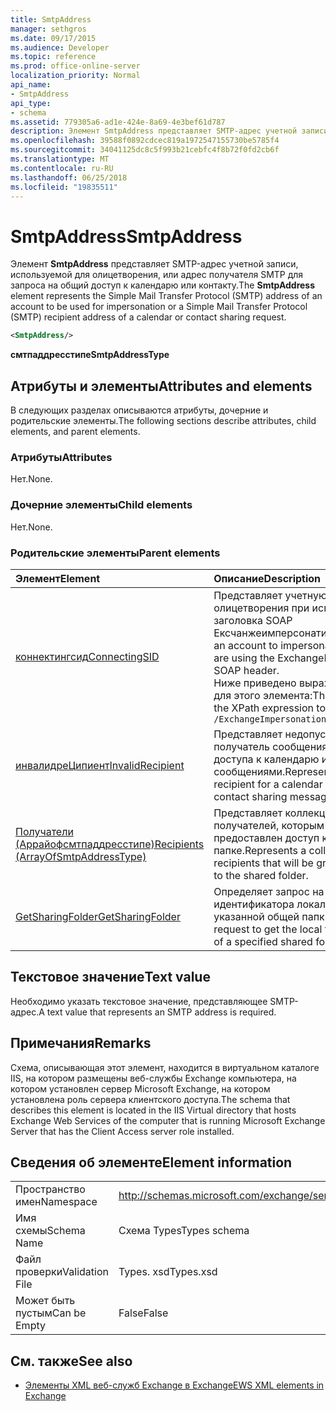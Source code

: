 ```yaml
---
title: SmtpAddress
manager: sethgros
ms.date: 09/17/2015
ms.audience: Developer
ms.topic: reference
ms.prod: office-online-server
localization_priority: Normal
api_name:
- SmtpAddress
api_type:
- schema
ms.assetid: 779305a6-ad1e-424e-8a69-4e3bef61d787
description: Элемент SmtpAddress представляет SMTP-адрес учетной записи, используемой для олицетворения, или адрес получателя SMTP для запроса на общий доступ к календарю или контакту.
ms.openlocfilehash: 39588f0892cdcec819a1972547155730be5785f4
ms.sourcegitcommit: 34041125dc8c5f993b21cebfc4f8b72f0fd2cb6f
ms.translationtype: MT
ms.contentlocale: ru-RU
ms.lasthandoff: 06/25/2018
ms.locfileid: "19835511"
---
```

# <a name="smtpaddress"></a><span data-ttu-id="ae674-103">SmtpAddress</span><span class="sxs-lookup"><span data-stu-id="ae674-103">SmtpAddress</span></span>

<span data-ttu-id="ae674-104">Элемент **SmtpAddress** представляет SMTP-адрес учетной записи, используемой для олицетворения, или адрес получателя SMTP для запроса на общий доступ к календарю или контакту.</span><span class="sxs-lookup"><span data-stu-id="ae674-104">The **SmtpAddress** element represents the Simple Mail Transfer Protocol (SMTP) address of an account to be used for impersonation or a Simple Mail Transfer Protocol (SMTP) recipient address of a calendar or contact sharing request.</span></span> 
  
```xml
<SmtpAddress/>
```

<span data-ttu-id="ae674-105">**смтпаддресстипе**</span><span class="sxs-lookup"><span data-stu-id="ae674-105">**SmtpAddressType**</span></span>

## <a name="attributes-and-elements"></a><span data-ttu-id="ae674-106">Атрибуты и элементы</span><span class="sxs-lookup"><span data-stu-id="ae674-106">Attributes and elements</span></span>

<span data-ttu-id="ae674-107">В следующих разделах описываются атрибуты, дочерние и родительские элементы.</span><span class="sxs-lookup"><span data-stu-id="ae674-107">The following sections describe attributes, child elements, and parent elements.</span></span>
  
### <a name="attributes"></a><span data-ttu-id="ae674-108">Атрибуты</span><span class="sxs-lookup"><span data-stu-id="ae674-108">Attributes</span></span>

<span data-ttu-id="ae674-109">Нет.</span><span class="sxs-lookup"><span data-stu-id="ae674-109">None.</span></span>
  
### <a name="child-elements"></a><span data-ttu-id="ae674-110">Дочерние элементы</span><span class="sxs-lookup"><span data-stu-id="ae674-110">Child elements</span></span>

<span data-ttu-id="ae674-111">Нет.</span><span class="sxs-lookup"><span data-stu-id="ae674-111">None.</span></span>
  
### <a name="parent-elements"></a><span data-ttu-id="ae674-112">Родительские элементы</span><span class="sxs-lookup"><span data-stu-id="ae674-112">Parent elements</span></span>

|<span data-ttu-id="ae674-113">**Элемент**</span><span class="sxs-lookup"><span data-stu-id="ae674-113">**Element**</span></span>|<span data-ttu-id="ae674-114">**Описание**</span><span class="sxs-lookup"><span data-stu-id="ae674-114">**Description**</span></span>|
|:-----|:-----|
|[<span data-ttu-id="ae674-115">коннектингсид</span><span class="sxs-lookup"><span data-stu-id="ae674-115">ConnectingSID</span></span>](connectingsid.md) <br/> |<span data-ttu-id="ae674-116">Представляет учетную запись для олицетворения при использовании заголовка SOAP Ексчанжеимперсонатион.</span><span class="sxs-lookup"><span data-stu-id="ae674-116">Represents an account to impersonate when you are using the ExchangeImpersonation SOAP header.</span></span>  <br/> <span data-ttu-id="ae674-117">Ниже приведено выражение XPath для этого элемента:</span><span class="sxs-lookup"><span data-stu-id="ae674-117">The following is the XPath expression to this element:</span></span>  <br/>  `/ExchangeImpersonation/ConnectingSID` <br/> |
|[<span data-ttu-id="ae674-118">инвалидреЦипиент</span><span class="sxs-lookup"><span data-stu-id="ae674-118">InvalidRecipient</span></span>](invalidrecipient.md) <br/> |<span data-ttu-id="ae674-119">Представляет недопустимый получатель сообщения общего доступа к календарю или обмена сообщениями.</span><span class="sxs-lookup"><span data-stu-id="ae674-119">Represents an invalid recipient for a calendar sharing or contact sharing message.</span></span>  <br/> |
|[<span data-ttu-id="ae674-120">Получатели (Аррайофсмтпаддресстипе)</span><span class="sxs-lookup"><span data-stu-id="ae674-120">Recipients (ArrayOfSmtpAddressType)</span></span>](recipients-arrayofsmtpaddresstype.md) <br/> |<span data-ttu-id="ae674-121">Представляет коллекцию получателей, которым будет предоставлен доступ к общей папке.</span><span class="sxs-lookup"><span data-stu-id="ae674-121">Represents a collection of recipients that will be granted access to the shared folder.</span></span>  <br/> |
|[<span data-ttu-id="ae674-122">GetSharingFolder</span><span class="sxs-lookup"><span data-stu-id="ae674-122">GetSharingFolder</span></span>](getsharingfolder.md) <br/> |<span data-ttu-id="ae674-123">Определяет запрос на получение идентификатора локальной папки указанной общей папки.</span><span class="sxs-lookup"><span data-stu-id="ae674-123">Defines a request to get the local folder identifier of a specified shared folder.</span></span>  <br/> |
   
## <a name="text-value"></a><span data-ttu-id="ae674-124">Текстовое значение</span><span class="sxs-lookup"><span data-stu-id="ae674-124">Text value</span></span>

<span data-ttu-id="ae674-125">Необходимо указать текстовое значение, представляющее SMTP-адрес.</span><span class="sxs-lookup"><span data-stu-id="ae674-125">A text value that represents an SMTP address is required.</span></span>
  
## <a name="remarks"></a><span data-ttu-id="ae674-126">Примечания</span><span class="sxs-lookup"><span data-stu-id="ae674-126">Remarks</span></span>

<span data-ttu-id="ae674-127">Схема, описывающая этот элемент, находится в виртуальном каталоге IIS, на котором размещены веб-службы Exchange компьютера, на котором установлен сервер Microsoft Exchange, на котором установлена роль сервера клиентского доступа.</span><span class="sxs-lookup"><span data-stu-id="ae674-127">The schema that describes this element is located in the IIS Virtual directory that hosts Exchange Web Services of the computer that is running Microsoft Exchange Server that has the Client Access server role installed.</span></span>
  
## <a name="element-information"></a><span data-ttu-id="ae674-128">Сведения об элементе</span><span class="sxs-lookup"><span data-stu-id="ae674-128">Element information</span></span>

|||
|:-----|:-----|
|<span data-ttu-id="ae674-129">Пространство имен</span><span class="sxs-lookup"><span data-stu-id="ae674-129">Namespace</span></span>  <br/> |http://schemas.microsoft.com/exchange/services/2006/types  <br/> |
|<span data-ttu-id="ae674-130">Имя схемы</span><span class="sxs-lookup"><span data-stu-id="ae674-130">Schema Name</span></span>  <br/> |<span data-ttu-id="ae674-131">Схема Types</span><span class="sxs-lookup"><span data-stu-id="ae674-131">Types schema</span></span>  <br/> |
|<span data-ttu-id="ae674-132">Файл проверки</span><span class="sxs-lookup"><span data-stu-id="ae674-132">Validation File</span></span>  <br/> |<span data-ttu-id="ae674-133">Types. xsd</span><span class="sxs-lookup"><span data-stu-id="ae674-133">Types.xsd</span></span>  <br/> |
|<span data-ttu-id="ae674-134">Может быть пустым</span><span class="sxs-lookup"><span data-stu-id="ae674-134">Can be Empty</span></span>  <br/> |<span data-ttu-id="ae674-135">False</span><span class="sxs-lookup"><span data-stu-id="ae674-135">False</span></span>  <br/> |
   
## <a name="see-also"></a><span data-ttu-id="ae674-136">См. также</span><span class="sxs-lookup"><span data-stu-id="ae674-136">See also</span></span>

- [<span data-ttu-id="ae674-137">Элементы XML веб-служб Exchange в Exchange</span><span class="sxs-lookup"><span data-stu-id="ae674-137">EWS XML elements in Exchange</span></span>](ews-xml-elements-in-exchange.md)

